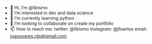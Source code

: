 - 👋 Hi, I’m @libismo
- 👀 I’m interested in dev and data science
- 🌱 I’m currently learning python
- 💞️ I’m looking to collaborate on create my portfolio
- 📫 How to reach me:
twitter: @libismo
instagram: @jfsantss
email: joaosoares.rds@gmail.com
